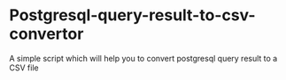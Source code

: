 # Postgresql-query-result-to-csv-convertor

A simple script which will help you to convert postgresql query result to a CSV file
